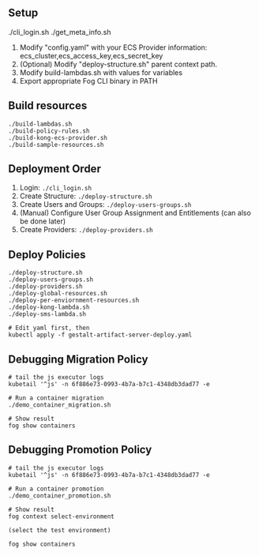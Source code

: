 ## Setup

./cli_login.sh
./get_meta_info.sh

1. Modify "config.yaml" with your ECS Provider information: ecs_cluster,ecs_access_key,ecs_secret_key
2. (Optional) Modify "deploy-structure.sh" parent context path.
3. Modify build-lambdas.sh with values for variables
4. Export appropriate Fog CLI binary in PATH

## Build resources
```
./build-lambdas.sh
./build-policy-rules.sh
./build-kong-ecs-provider.sh
./build-sample-resources.sh
```


## Deployment Order

1. Login: `./cli_login.sh`
2. Create Structure:  `./deploy-structure.sh`
3. Create Users and Groups: `./deploy-users-groups.sh`
4. (Manual) Configure User Group Assignment and Entitlements (can also be done later)
5. Create Providers: `./deploy-providers.sh`

## Deploy Policies
```
./deploy-structure.sh
./deploy-users-groups.sh
./deploy-providers.sh
./deploy-global-resources.sh
./deploy-per-enviornment-resources.sh
./deploy-kong-lambda.sh
./deploy-sms-lambda.sh

# Edit yaml first, then 
kubectl apply -f gestalt-artifact-server-deploy.yaml

```

## Debugging Migration Policy

```
# tail the js executor logs
kubetail '^js' -n 6f886e73-0993-4b7a-b7c1-4348db3dad77 -e

# Run a container migration
./demo_container_migration.sh

# Show result
fog show containers
```


## Debugging Promotion Policy

```
# tail the js executor logs
kubetail '^js' -n 6f886e73-0993-4b7a-b7c1-4348db3dad77 -e

# Run a container promotion
./demo_container_promotion.sh

# Show result
fog context select-environment

(select the test environment)

fog show containers
```
